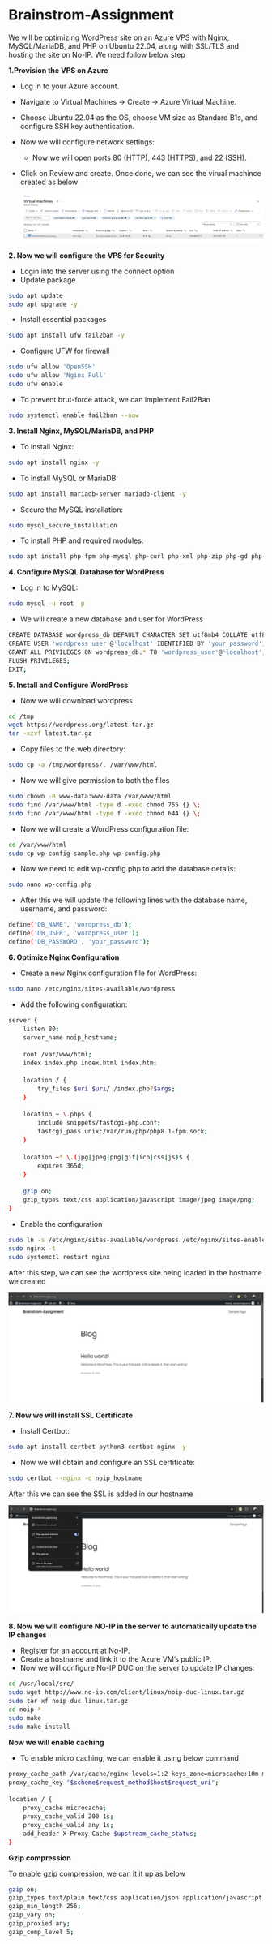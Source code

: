 # Brainstrom-Assignment

We will be optimizing WordPress site on an Azure VPS with Nginx, MySQL/MariaDB, and PHP on Ubuntu 22.04, along with SSL/TLS and hosting the site on No-IP. We need follow below step

**1.Provision the VPS on Azure**

- Log in to your Azure account.
- Navigate to Virtual Machines -> Create -> Azure Virtual Machine.
- Choose Ubuntu 22.04 as the OS, choose VM size as Standard B1s, and configure SSH key authentication.
- Now we will configure network settings:
    - Now we will open ports 80 (HTTP), 443 (HTTPS), and 22 (SSH).
- Click on Review and create. Once done, we can see the virual machince created as below

    ![Virtual machine](image.png)

**2. Now we will configure the VPS for Security**

- Login into the server using the connect option
- Update package
```bash
sudo apt update
sudo apt upgrade -y
```
- Install essential packages
```bash
sudo apt install ufw fail2ban -y
```
- Configure UFW for firewall
```bash
sudo ufw allow 'OpenSSH'
sudo ufw allow 'Nginx Full'
sudo ufw enable
```
- To prevent brut-force attack, we can implement Fail2Ban
```bash
sudo systemctl enable fail2ban --now
```
**3. Install Nginx, MySQL/MariaDB, and PHP**

- To install Nginx:
```bash
sudo apt install nginx -y
```

- To install MySQL or MariaDB:
```bash
sudo apt install mariadb-server mariadb-client -y
```
- Secure the MySQL installation:
```bash
sudo mysql_secure_installation
```
- To install PHP and required modules:
```bash
sudo apt install php-fpm php-mysql php-curl php-xml php-zip php-gd php-mbstring -y
```
**4. Configure MySQL Database for WordPress**
- Log in to MySQL:
```bash
sudo mysql -u root -p
```
- We will create a new database and user for WordPress
```bash
CREATE DATABASE wordpress_db DEFAULT CHARACTER SET utf8mb4 COLLATE utf8mb4_unicode_ci;
CREATE USER 'wordpress_user'@'localhost' IDENTIFIED BY 'your_password';
GRANT ALL PRIVILEGES ON wordpress_db.* TO 'wordpress_user'@'localhost';
FLUSH PRIVILEGES;
EXIT;
```

**5. Install and Configure WordPress**

- Now we will download wordpress
```bash
cd /tmp
wget https://wordpress.org/latest.tar.gz
tar -xzvf latest.tar.gz
```

- Copy files to the web directory:
```bash
sudo cp -a /tmp/wordpress/. /var/www/html
```
- Now we will give permission to both the files
```bash
sudo chown -R www-data:www-data /var/www/html
sudo find /var/www/html -type d -exec chmod 755 {} \;
sudo find /var/www/html -type f -exec chmod 644 {} \;
```
- Now we will create a WordPress configuration file:
```bash
cd /var/www/html
sudo cp wp-config-sample.php wp-config.php
```
- Now we need to edit wp-config.php to add the database details:
```bash
sudo nano wp-config.php
```
- After this we will update the following lines with the database name, username, and password:
```bash
define('DB_NAME', 'wordpress_db');
define('DB_USER', 'wordpress_user');
define('DB_PASSWORD', 'your_password');
```

**6. Optimize Nginx Configuration**

 - Create a new Nginx configuration file for WordPress:
 ```bash
 sudo nano /etc/nginx/sites-available/wordpress
```

- Add the following configuration:
```bash
server {
    listen 80;
    server_name noip_hostname;

    root /var/www/html;
    index index.php index.html index.htm;

    location / {
        try_files $uri $uri/ /index.php?$args;
    }

    location ~ \.php$ {
        include snippets/fastcgi-php.conf;
        fastcgi_pass unix:/var/run/php/php8.1-fpm.sock;
    }

    location ~* \.(jpg|jpeg|png|gif|ico|css|js)$ {
        expires 365d;
    }

    gzip on;
    gzip_types text/css application/javascript image/jpeg image/png;
}
```
- Enable the configuration
```bash
sudo ln -s /etc/nginx/sites-available/wordpress /etc/nginx/sites-enabled/
sudo nginx -t
sudo systemctl restart nginx
```
After this step, we can see the wordpress site being loaded in the hostname we created

![Wordpress site](image-1.png)

**7. Now we will install SSL Certificate**
- Install Certbot:
```bash
sudo apt install certbot python3-certbot-nginx -y
```
- Now we will obtain and configure an SSL certificate:
```bash
sudo certbot --nginx -d noip_hostname
```

After this we can see the SSL is added in our hostname

![SSL image](image-2.png)

**8. Now we will configure NO-IP in the server to automatically update the IP changes**

- Register for an account at No-IP.
- Create a hostname and link it to the Azure VM’s public IP.
- Now we will configure No-IP DUC on the server to update IP changes:
```bash
cd /usr/local/src/
sudo wget http://www.no-ip.com/client/linux/noip-duc-linux.tar.gz
sudo tar xf noip-duc-linux.tar.gz
cd noip-*
sudo make
sudo make install
```

**Now we will enable caching**

- To enable micro caching, we can enable it using below command
```bash
proxy_cache_path /var/cache/nginx levels=1:2 keys_zone=microcache:10m max_size=100m;
proxy_cache_key "$scheme$request_method$host$request_uri";

location / {
    proxy_cache microcache;
    proxy_cache_valid 200 1s;
    proxy_cache_valid any 1s;
    add_header X-Proxy-Cache $upstream_cache_status;
}
```
**Gzip compression**

To enable gzip compression, we can it it up as below
```bash
gzip on;
gzip_types text/plain text/css application/json application/javascript text/xml application/xml application/xml+rss text/javascript;
gzip_min_length 256;
gzip_vary on;
gzip_proxied any;
gzip_comp_level 5;
```



